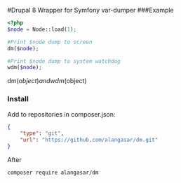 #Drupal 8 Wrapper for Symfony var-dumper
###Example
```php
<?php
$node = Node::load(1);

#Print $node dump to screen 
dm($node);

#Print $node dump to system watchdog
wdm($node);

``` 
dm($object) and wdm($object)
### Install

Add to repositories in composer.json:

```json
{
    "type": "git",
    "url": "https://github.com/alangasar/dm.git"
}
```
After 
```
composer require alangasar/dm
```


